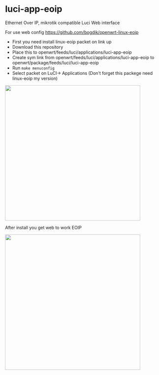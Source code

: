 # luci-app-eoip
Ethernet Over IP, mikrotik compatible Luci Web interface

For use web config https://github.com/bogdik/openwrt-linux-eoip

- First you need install linux-eoip packet on link up
- Download this repository
- Place this to openwrt/feeds/luci/applications/luci-app-eoip
- Create sym link from openwrt/feeds/luci/applications/luci-app-eoip to openwrt/package/feeds/luci/luci-app-eoip
- Run ```make menuconfig```
- Select packet on LuCI-> Applications 
(Don't forget this packege need linux-eoip my version)


<img src="https://sun9-33.userapi.com/c857524/v857524187/f2b64/DuGECC2YE_I.jpg" width="440" alt="">

After install you get web to work EOIP

<img src="https://sun9-28.userapi.com/c854120/v854120423/16991a/w2Eoio6EOHA.jpg" width="440" alt="">



